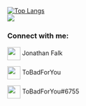 [![Top Langs](https://github-readme-stats.vercel.app/api/top-langs/?username=ToBadForYou&layout=compact)](https://github.com/anuraghazra/github-readme-stats)
<br/>
![](https://komarev.com/ghpvc/?username=ToBadForYou&color=blue)
<h3 align="left">Connect with me:</h3>
<p align="left">
<a href="https://www.linkedin.com/in/jonathan-falk-4a42a4209/" target="blank"><img align="center" src="https://cdn-icons-png.flaticon.com/512/174/174857.png" height="30" width="30" /></a> Jonathan Falk
<br/>

<a href="https://steamcommunity.com/id/565462365444322665/" target="blank"><img align="center" src="https://upload.wikimedia.org/wikipedia/commons/thumb/8/83/Steam_icon_logo.svg/2048px-Steam_icon_logo.svg.png" height="30" width="30" /></a> ToBadForYou
<br/>

<picture>
  <img align="center" src="https://www.svgrepo.com/show/331368/discord-v2.svg" height="30" width="30" />
</picture>
ToBadForYou#6755
